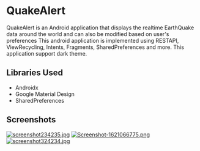 # QuakeAlert
QuakeAlert is an Android application that displays the realtime EarthQuake data around the world and can also be modified based on user's preferences 
This android application is implemented using RESTAPI, ViewRecycling, Intents, Fragments, SharedPreferences and more.
This application support dark theme.

## Libraries Used
- Androidx
- Google Material Design
- SharedPreferences 


## Screenshots

[![screenshot234235.jpg](https://i.postimg.cc/8zGS2sHD/screenshot234235.jpg)](https://postimg.cc/vc0k9YkS)        [![Screenshot-1621066775.png](https://i.postimg.cc/QM8PjTwg/Screenshot-1621066775.png)](https://postimg.cc/XrPx8pVX)            [![screenshot324234.jpg](https://i.postimg.cc/FR1BLQ97/screenshot324234.jpg)](https://postimg.cc/S2FrB3Yh)
